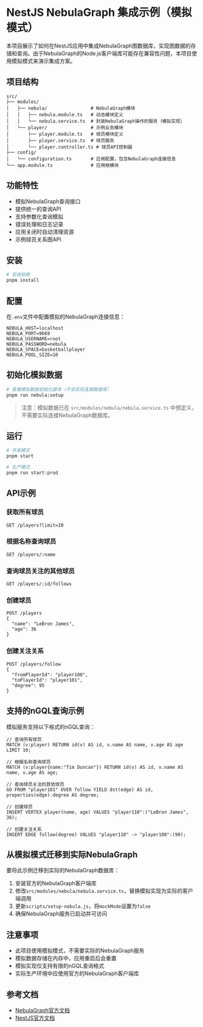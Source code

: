 # NestJS NebulaGraph 集成示例（模拟模式）

本项目展示了如何在NestJS应用中集成NebulaGraph图数据库，实现图数据的存储和查询。由于NebulaGraph的Node.js客户端库可能存在兼容性问题，本项目使用模拟模式来演示集成方案。

## 项目结构

```
src/
├── modules/
│   ├── nebula/                # NebulaGraph模块
│   │   ├── nebula.module.ts   # 动态模块定义
│   │   └── nebula.service.ts  # 封装NebulaGraph操作的服务（模拟实现）
│   └── player/                # 示例业务模块
│       ├── player.module.ts   # 球员模块定义
│       ├── player.service.ts  # 球员服务
│       └── player.controller.ts # 球员API控制器
├── config/
│   └── configuration.ts       # 应用配置，包含NebulaGraph连接信息
└── app.module.ts              # 应用根模块
```

## 功能特性

- 模拟NebulaGraph查询接口
- 提供统一的查询API
- 支持参数化查询模拟
- 错误处理和日志记录
- 应用关闭时自动清理资源
- 示例球员关系图API

## 安装

```bash
# 安装依赖
pnpm install
```

## 配置

在`.env`文件中配置模拟的NebulaGraph连接信息：

```
NEBULA_HOST=localhost
NEBULA_PORT=9669
NEBULA_USERNAME=root
NEBULA_PASSWORD=nebula
NEBULA_SPACE=basketballplayer
NEBULA_POOL_SIZE=10
```

## 初始化模拟数据

```bash
# 查看模拟数据初始化脚本（不会实际连接数据库）
pnpm run nebula:setup
```

> 注意：模拟数据已在 `src/modules/nebula/nebula.service.ts` 中预定义，不需要实际连接NebulaGraph数据库。

## 运行

```bash
# 开发模式
pnpm start

# 生产模式
pnpm run start:prod
```

## API示例

### 获取所有球员

```
GET /players?limit=10
```

### 根据名称查询球员

```
GET /players/:name
```

### 查询球员关注的其他球员

```
GET /players/:id/follows
```

### 创建球员

```
POST /players
{
  "name": "LeBron James",
  "age": 36
}
```

### 创建关注关系

```
POST /players/follow
{
  "fromPlayerId": "player100",
  "toPlayerId": "player101",
  "degree": 95
}
```

## 支持的nGQL查询示例

模拟服务支持以下格式的nGQL查询：

```cypher
// 查询所有球员
MATCH (v:player) RETURN id(v) AS id, v.name AS name, v.age AS age LIMIT 10;

// 根据名称查询球员
MATCH (v:player{name:"Tim Duncan"}) RETURN id(v) AS id, v.name AS name, v.age AS age;

// 查询球员关注的其他球员
GO FROM "player101" OVER follow YIELD dst(edge) AS id, properties(edge).degree AS degree;

// 创建球员
INSERT VERTEX player(name, age) VALUES "player110":("LeBron James", 36);

// 创建关注关系
INSERT EDGE follow(degree) VALUES "player110" -> "player100":(90);
```

## 从模拟模式迁移到实际NebulaGraph

要将此示例迁移到实际的NebulaGraph数据库：

1. 安装官方的NebulaGraph客户端库
2. 修改`src/modules/nebula/nebula.service.ts`，替换模拟实现为实际的客户端调用
3. 更新`scripts/setup-nebula.js`，将`mockMode`设置为`false`
4. 确保NebulaGraph服务已启动并可访问

## 注意事项

- 此项目使用模拟模式，不需要实际的NebulaGraph服务
- 模拟数据存储在内存中，应用重启后会重置
- 模拟实现仅支持有限的nGQL查询格式
- 实际生产环境中应使用官方的NebulaGraph客户端库

## 参考文档

- [NebulaGraph官方文档](https://docs.nebula-graph.io/)
- [NestJS官方文档](https://nestjs.com/)